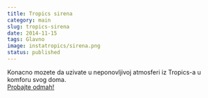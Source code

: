 ```yaml
---
title: Tropics sirena
category: main
slug: tropics-sirena
date: 2014-11-15
tags: Glavno
image: instatropics/sirena.png
status: published
---
```

Konacno mozete da uzivate u neponovljivoj atmosferi iz Tropics-a u komforu svog doma.<br /> <a href='/instatropics/index.html'>Probajte odmah!</a>